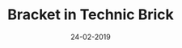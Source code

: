 ---
title: "Bracket in Technic Brick"
date: 24-02-2019

image: image.png
cad: model.ldr

source:
  url: "https://www.flickr.com/photos/matt_the_backward_one/5528419502"
  title: "Rule #4"
  author: "The Backward One"
  date: 14-03-2011

taxonomy:
  part: ["32000", "99781"]
  partcount: 2

  width: [2, stud]
  depth: [2, stud]
  height: [1, brick]

  function: ["stud_tilt"]
  stud_tilt_angle: 180
---